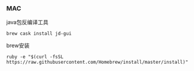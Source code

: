 ### MAC

java包反编译工具

    brew cask install jd-gui

brew安装

    ruby -e "$(curl -fsSL https://raw.githubusercontent.com/Homebrew/install/master/install)"
